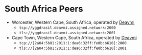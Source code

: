 # South Africa Peers

* Worcester, Western Cape, South Africa, operated by [Deavmi](https://deavmi.assigned.network)
    * `tcp://yggdrasil.deavmi.assigned.network:2000`
    * `tls://yggdrasil.deavmi.assigned.network:2001`
* Cape Town, Western Cape, South Africa, operated by [Deavmi](https://deavmi.assigned.network)
    * `tcp://[2a04:5b81:2011:1:dea6:32ff:fe0b:b610]:2000`
    * `tls://[2a04:5b81:2011:1:dea6:32ff:fe0b:b610]:2001`
